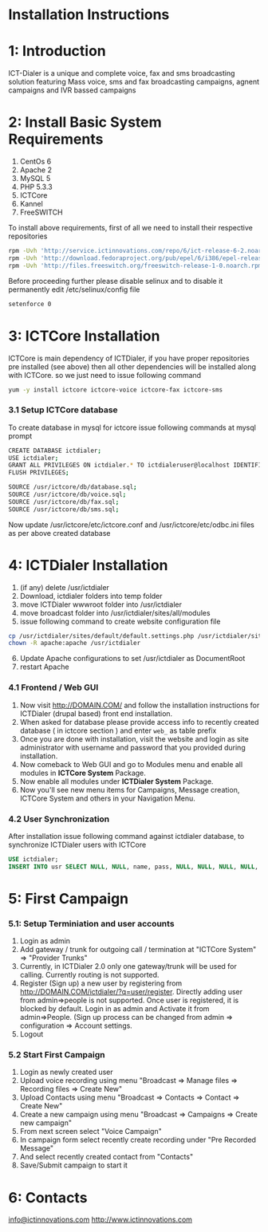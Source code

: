 Installation Instructions
=========================


1: Introduction
===============

ICT-Dialer is a unique and complete voice, fax and sms broadcasting solution featuring Mass voice, sms and fax broadcasting campaigns, agnent campaigns and IVR bassed campaigns


2: Install Basic System Requirements
====================================

 1.  CentOs 6
 2.  Apache 2
 3.  MySQL 5
 4.  PHP 5.3.3
 5.  ICTCore
 6.  Kannel
 7.  FreeSWITCH

To install above requirements, first of all we need to install their respective repositories

```bash
rpm -Uvh 'http://service.ictinnovations.com/repo/6/ict-release-6-2.noarch.rpm'
rpm -Uvh 'http://download.fedoraproject.org/pub/epel/6/i386/epel-release-6-8.noarch.rpm'
rpm -Uvh 'http://files.freeswitch.org/freeswitch-release-1-0.noarch.rpm'
```

Before proceeding further please disable selinux and to disable it permanently edit /etc/selinux/config file

```bash
setenforce 0
```

3: ICTCore Installation
=======================
ICTCore is main dependency of ICTDialer, if you have proper repositories pre installed (see above) then all other dependencies will be installed along with ICTCore. so we just need to issue following command

```bash
yum -y install ictcore ictcore-voice ictcore-fax ictcore-sms
```

### 3.1 Setup ICTCore database
To create database in mysql for ictcore issue following commands at mysql prompt

```bash
CREATE DATABASE ictdialer;
USE ictdialer;
GRANT ALL PRIVILEGES ON ictdialer.* TO ictdialeruser@localhost IDENTIFIED BY 'plsChangeIt';
FLUSH PRIVILEGES;

SOURCE /usr/ictcore/db/database.sql;
SOURCE /usr/ictcore/db/voice.sql;
SOURCE /usr/ictcore/db/fax.sql;
SOURCE /usr/ictcore/db/sms.sql;
```

Now update /usr/ictcore/etc/ictcore.conf and /usr/ictcore/etc/odbc.ini files as per above created database


4: ICTDialer Installation
=========================
1. (if any) delete /usr/ictdialer
2. Download, ictdialer folders into temp folder
3. move ICTDialer wwwroot folder into /usr/ictdialer
4. move broadcast folder into /usr/ictdialer/sites/all/modules
5. issue following command to create website configuration file
```bash
cp /usr/ictdialer/sites/default/default.settings.php /usr/ictdialer/sites/default/settings.php
chown -R apache:apache /usr/ictdialer
```
6. Update Apache configurations to set /usr/ictdialer as DocumentRoot
7. restart Apache

### 4.1 Frontend / Web GUI
1. Now visit http://DOMAIN.COM/ and follow the installation instructions for ICTDialer (drupal based) front end installation.
2. When asked for database please provide access info to recently created database ( in ictcore section ) and enter `web_` as table prefix
2. Once you are done with installation, visit the website and login as site administrator with username and password that you provided during installation.
4. Now comeback to Web GUI and go to Modules menu and enable all modules in __ICTCore System__ Package.
5. Now enable all modules under __ICTDialer System__ Package.
6. Now you'll see new menu items for Campaigns, Message creation, ICTCore System and others in your Navigation Menu.

### 4.2 User Synchronization
After installation issue following command against ictdialer database, to synchronize ICTDialer users with ICTCore

```sql
USE ictdialer;
INSERT INTO usr SELECT NULL, NULL, name, pass, NULL, NULL, NULL, NULL, NULL, mail, NULL, NULL, NULL, NULL, NULL, 1, UNIX_TIMESTAMP(), 1, NULL, NULL FROM web_users WHERE uid > 0;
```

5: First Campaign
=================

### 5.1: Setup Terminiation and user accounts
1. Login as admin
2. Add gateway / trunk for outgoing call / termination at "ICTCore System" => "Provider Trunks"
3. Currently, in ICTDialer 2.0 only one gateway/trunk will be used for calling. Currently routing is not supported.
4. Register (Sign up) a new user by registering from http://DOMAIN.COM/ictdialer/?q=user/register. Directly adding user from admin=>people is not supported. Once user is registered, it is blocked by default. Login in as admin and Activate it from admin=>People. (Sign up process can be changed from admin => configuration => Account settings. 
5. Logout

### 5.2 Start First Campaign
1. Login as newly created user
2. Upload voice recording using menu "Broadcast => Manage files => Recording files => Create New"
3. Upload Contacts using menu "Broadcast => Contacts => Contact => Create New"
4. Create a new campaign using menu "Broadcast => Campaigns => Create new campaign"
5. From next screen select "Voice Campaign"
6. In campaign form select recently create recording under "Pre Recorded Message"
7. And select recently created contact from "Contacts"
8. Save/Submit campaign to start it

6: Contacts
===========
info@ictinnovations.com
http://www.ictinnovations.com
